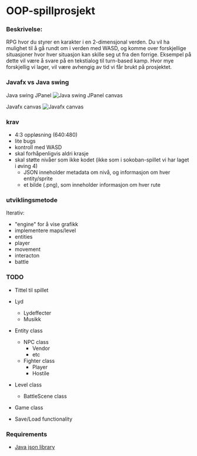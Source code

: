 # OOP-spillprosjekt

### Beskrivelse:
RPG hvor du styrer en karakter i en 2-dimensjonal verden. 
Du vil ha mulighet til å gå rundt om i verden med WASD, og komme over forskjellige situasjoner hvor hver situasjon kan skille seg ut fra den forrige. Eksempel på dette vil være å svare på en tekstialog til turn-based kamp. Hvor mye forskjellig vi lager, vil være avhengig av tid vi får brukt på prosjektet.

### Javafx vs Java swing
Java swing JPanel
![Java swing JPanel canvas](https://github.com/Shamzaa/OOP-spillprosjekt/java-swing-JPanel.png "Java swing JPanel gir fin og klar grafikk")

Javafx canvas
![Javafx canvas](https://github.com/Shamzaa/OOP-spillprosjekt/javafx-canvas.png "Javafx canvas gir uønsket grafiske artifacts")


### krav
- 4:3 oppløsning (640:480)
- lite bugs
- kontroll med WASD
- skal forhåpenligvis aldri krasje
- skal støtte nivåer som ikke kodet (ikke som i sokoban-spillet vi har laget i øving 4)
   - JSON inneholder metadata om nivå, og informasjon om hver entity/sprite
   - et bilde (.png), som inneholder informasjon om hver rute

### utviklingsmetode
Iterativ:
- "engine" for å vise grafikk
- implementere maps/level
- entities
- player
- movement
- interacton
- battle

### TODO
- Tittel til spillet
- Lyd
  - Lydeffecter
  - Musikk
- Entity class
  - NPC class
    - Vendor
    - etc
  - Fighter class
  	- Player
  	- Hostile

- Level class
  - BattleScene class

  
- Game class
- Save/Load functionality

### Requirements
 - [Java json library](http://mvnrepository.com/artifact/org.json/json)

